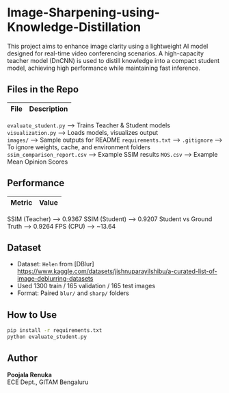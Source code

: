 # Image-Sharpening-using-Knowledge-Distillation
This project aims to enhance image clarity using a lightweight AI model designed for real-time video conferencing scenarios. A high-capacity teacher model (DnCNN) is used to distill knowledge into a compact student model, achieving high performance while maintaining fast inference.
## Files in the Repo

| File | Description |
| ---- | ----------- |

 `evaluate_student.py` --> Trains Teacher & Student models  
 `visualization.py` --> Loads models, visualizes output  
 `images/` --> Sample outputs for README
 `requirements.txt` --> 
 `.gitignore` –-> To ignore weights, cache, and environment folders
 `ssim_comparison_report.csv` –-> Example SSIM results
 `MOS.csv` –-> Example Mean Opinion Scores

## Performance

| Metric | Value |
| ------ | ----- |

SSIM (Teacher) --> 0.9367
SSIM (Student) --> 0.9207
Student vs Ground Truth --> 0.9264
FPS (CPU) --> ~13.64

## Dataset

- Dataset: `Helen` from [DBlur] https://www.kaggle.com/datasets/jishnuparayilshibu/a-curated-list-of-image-deblurring-datasets
- Used 1300 train / 165 validation / 165 test images
- Format: Paired `blur/` and `sharp/` folders

## How to Use

```bash
pip install -r requirements.txt
python evaluate_student.py
```

## Author

**Poojala Renuka**  
ECE Dept.,
GITAM Bengaluru
